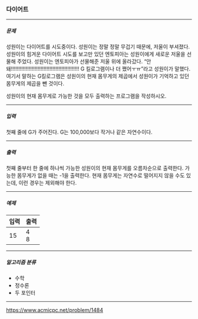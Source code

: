 ### 다이어트

***

##### 문제
성원이는 다이어트를 시도중이다. 성원이는 정말 정말 무겁기 때문에, 저울이 부셔졌다. 성원이의 힘겨운 다이어트 시도를 보고만 있던 엔토피아는 성원이에게 새로운 저울을 선물해 주었다. 성원이는 엔토피아가 선물해준 저울 위에 올라갔다. “안돼!!!!!!!!!!!!!!!!!!!!!!!!!!!!!!!!!!!!!!!!!!!!!! G 킬로그램이나 더 쪘어ㅜㅠ”라고 성원이가 말했다. 여기서 말하는 G킬로그램은 성원이의 현재 몸무게의 제곱에서 성원이가 기억하고 있던 몸무게의 제곱을 뺀 것이다.

성원이의 현재 몸무게로 가능한 것을 모두 출력하는 프로그램을 작성하시오.

***

##### 입력
첫째 줄에 G가 주어진다. G는 100,000보다 작거나 같은 자연수이다.

***

##### 출력
첫째 줄부터 한 줄에 하나씩 가능한 성원이의 현재 몸무게를 오름차순으로 출력한다. 가능한 몸무게가 없을 때는 -1을 출력한다. 현재 몸무게는 자연수로 떨어지지 않을 수도 있는데, 이런 경우는 제외해야 한다.

***

##### 예제
| 입력  | 출력      |
|-----|---------|
| 15  | 4<br/>8 |

***

##### 알고리즘 분류
* 수학
* 정수론
* 두 포인터

***

https://www.acmicpc.net/problem/1484